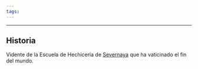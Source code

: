 ```yaml
---
tags:
---
```

___
## Historia
Vidente de la Escuela de Hechicería de [Severnaya](../Lugares/Severnaya.md) que ha vaticinado el fin del mundo.
